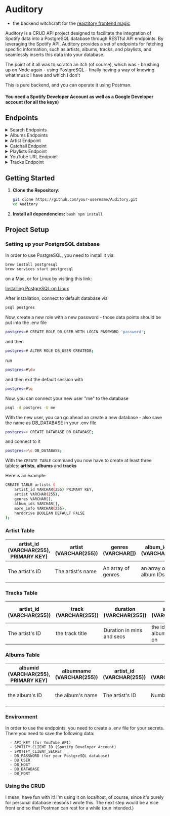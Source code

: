 # Auditory

- the backend witchcraft for the [reactitory frontend magic](https://github.com/jmchor/reactitory)

Auditory is a CRUD API project designed to facilitate the integration of Spotify data into a PostgreSQL database through RESTful API endpoints. By leveraging the Spotify API, Auditory provides a set of endpoints for fetching specific information, such as artists, albums, tracks, and playlists, and seamlessly inserts this data into your database.

The point of it all was to scratch an itch (of course), which was - brushing up on Node again - using PostgreSQL - finally having a way of knowing what music I have and which I don't

This is pure backend, and you can operate it using Postman.

#### You need a Spotify Developer Account as well as a Google Developer account (for all the keys)

## Endpoints

<details>
    <summary>Search Endpoints</summary>

- **Endpoint:** `POST search/single-track/:query`

     - **Example:** search/single-track/the unforgiven

     - **Description:** Searches for a single track on Spotify based on the provided query and inserts or updates the track information in the PostgreSQL database.

- **Endpoint:** `POST search/single-artist/:query`

     - **Example:** search/single-artist/metallica

     - **Description:** Searches for a single artist on Spotify based on the provided query and inserts or updates the artist information in the PostgreSQL database.

- **Endpoint:** `GET search/genre/all`

     - **Description:** Retrieves all genres from the artists in the database.

- **Endpoint:** `GET search/genre/:query`

     - **Example:** search/genre/hardrock

     - **Description:** Retrieves artists from the database based on a specific genre.

- **Endpoint:** `GET search/artist/:query`

     - **Example:** search/artist/sia

     - **Description:** Retrieves an artist from the database based on the provided name.

- **Endpoint:** `GET search/album/:query`

     - **Example:** search/album/the black album

     - **Description:** Retrieves an album and its tracks from the database based on the provided album name.

- **Endpoint:** `GET search/album/with-artist`

     - **Example:** search/album/greatest hits, queen

     - **Description:** Retrieves an album and its tracks from the database based on the provided album name, matched with the artist's name

- **Endpoint:** `GET search/track/`

     - **Example:** search/track/wham, last christmas

     - **Description:** Two search terms required, separated by comma. Retrieves an artist_id from the database based on the artist, and retrieves the corresponding track.

- **Endpoint:** `GET search/artist/:query/albums`

     - **Example:** search/artist/limp bizkit/albums

     - **Description:** Retrieves all albums with metadata associated with a specific artist.

</details>

<details>
    <summary>Albums Endpoints</summary>

- **Endpoint:** `GET albums/album_ids`

     - **Example:** `albums/album_ids`

     - **Description:** Fetch Album IDs from the albums table in your database and put them in an array

- **Endpoint:** `GET albums/for/:artist_id`

     - **Example:** `albums/for/1dfeR4HaWDbWqFHLkxsg1d`

     - **Description:** Fetch all albums for an artist by artist_id

- **Endpoint:** `POST /with-trackids`

     - **Example:** `albums/with-trackids`

     - **Description:** Fetch Bulk API Album Data and Insert into Album Table (with Track IDs) (Uses the array of Album ID you just GOT with the previous route)

- **Endpoint:** `POST /single-trackids/:id`

     - **Example:** `/single-trackids/63SYDOduS7UPFCbRo7g9cy`

     - **Description:** Fetch Single Album API Data by Album ID and Insert into Album Table (with Track IDs)

- **Endpoint:** `POST /from-artists`

     **Note:** This endpoint does not contain track IDs.

</details>

<details>
    <summary>Artist Endpoint</summary>

- **Endpoint:** `POST artists/single/:id`

     - **Example:** `artists/single/789`

     - **Description:** Fetches information for a single artist based on the provided `id` parameter and populates the `artists` table in the database.

- **Endpoint:** `GET artists/bulk`

     - **Example:** `/artists/bulk`

     - **Description:** Fetches information for all artists from the `tracks` table, populates the `artists` table, and handles bulk operations. It may encounter errors for specific entries, which are logged in the `failedEntries` array.

</details>

<details>
    <summary>Catchall Endpoint</summary>

- **Endpoint:** `POST /catchall/:query`

     - **Example:** `/catchall/JohnDoe`
     - **Description:** Bundles routes to insert an artist, albums, and tracks into the database in one go. It performs the following steps:

          1. Searches for an artist using the `search/single-artist` route.
          2. Inserts the artist information into the `artists` table.
          3. Fetches album information using the artist's `album_ids`.
          4. Inserts the albums with track IDs into the `albums` table using the `albums/with-trackids` route.
          5. Fetches track information from albums using the `tracks/from-albums` route.
          6. Inserts the tracks into the `tracks` table using the `tracks/multiple-albums` route.

     - **Note:** The endpoint expects a search query `:query` as a parameter.

     - **Response:** Returns a JSON object with information about the inserted artist, albums, and tracks.

     - **Error Handling:** If any step encounters an error, it responds with a 500 Internal Server Error and provides details in the response.

</details>

<details>
    <summary>Playlists Endpoint</summary>

- **Endpoint:** `POST /`

     - **Example:** `/`
     - **Description:** Inserts tracks from a playlist into the database. It performs the following steps:

          1. Fetches all tracks from the playlist using the `playListTracks` function.
          2. Iterates through each track and checks if it already exists in the database.
          3. If the track doesn't exist, inserts it into the `songs` table.
          4. Responds with a success message if the tracks are inserted successfully.

     - **Note:** This endpoint uses the HTTP GET method, which may not be semantically correct for insert operations. Consider using a POST request for insertions.

     - **Response:** Returns a message indicating whether the tracks were successfully inserted into the database.

     - **Error Handling:** If any step encounters an error, it responds with a 500 Internal Server Error and provides details in the response.

</details>

<details>
    <summary>YouTube URL Endpoint</summary>

- **Endpoint:** `POST ytupdate/single-track/:id`

     - **Example:** `ytupdate/single-track/123`
     - **Description:** Updates the YouTube URL for a single track identified by its `track_id`. It performs the following steps:

          1. Fetches the track information from the `tracks` table based on the provided `track_id`.
          2. Constructs a search query using the artist and track name.
          3. Searches YouTube for videos matching the query to obtain a YouTube URL.
          4. Updates the `youtube_url` column in the `tracks` table with the obtained YouTube URL.
          5. Responds with a success message and the updated track information.

     - **Note:** The correct way to get the parameter value is corrected in the code (`const id = req.params.id`).

     - **Response:** Returns a success message and the updated track information if the YouTube URL is updated successfully. If no matching track is found for the provided `track_id`, it responds with a 404 Not Found error.

     - **Error Handling:** If any step encounters an error, it responds with a 500 Internal Server Error and provides details in the response.

- **Endpoint:** `POST ytupdate/album/:albumId`

     - **Example:** `/album/456`
     - **Description:** Updates the YouTube URLs for all tracks associated with a specific album identified by `albumId`. It performs the following steps:

          1. Fetches associated artist and track information from the `tracks` and `artists` tables.
          2. Constructs a search query for each track using the artist and track name.
          3. Searches YouTube for videos matching each query to obtain YouTube URLs.
          4. Updates the `youtube_url` column for each track in the `tracks` table.
          5. Responds with a success message once all YouTube URLs are updated.

     - **Response:** Returns a success message once all YouTube URLs are updated successfully.

     - **Error Handling:** If any step encounters an error, it responds with a 500 Internal Server Error and provides details in the response.

     - **Note:** The base route for this endpoint is `/ytupdate`.

</details>

<details>
    <summary>Tracks Endpoint</summary>

- **Endpoint:** `GET /tracks/from-tracks`

     - **Description:** Fetches distinct `track_id` values from the `tracks` table.
     - **Example:** `/tracks/from-tracks`
     - **Response:** Returns an array of unique `track_id` values.

- **Endpoint:** `POST tracks/multiple-albums`

     - **Description:** Processes track information from multiple albums and updates the `tracks` table. It performs the following steps:
          1. Collects track IDs in `trackIDsArray` from the request body.
          2. Uses the collected track IDs to fetch track information from external services.
          3. Updates or inserts track information into the `tracks` table based on existing records.
          4. Responds with a success message and information about any failed entries.
     - **Example:** `tracks/multiple-albums`
     - **Request Body:** Array of track IDs.
     - **Response:** Returns a success message and information about failed entries, if any.

- **Endpoint:** `GET tracks/from-albums`

     - **Description:** Fetches `track_ids` from the `albums` table and flattens the arrays.
     - **Example:** `/tracks/from-albums`
     - **Response:** Returns an array of `track_ids`.

- **Endpoint:** `GET /tracks/from-albums/:artistID`
     - **Description:** Fetches `track_ids` from the `albums` table for a specific artist using `artistID`.
     - **Example:** `/tracks/from-albums/123`
     - **Response:** Returns an array of `track_ids` for the specified artist.

**Note:** The base route for these endpoints is `/tracks`.

</details>

## Getting Started

1. **Clone the Repository:**
      ```bash
      git clone https://github.com/your-username/Auditory.git
      cd Auditory
      ```
2. **Install all dependencies:**
   `bash
npm install
`

## Project Setup

### Setting up your PostgreSQL database

In order to use PostgreSQL, you need to install it via:

```bash
brew install postgresql
brew services start postgresql
```

on a Mac, or for Linux by visiting this link:

[Installing PostgreSQL on Linux](https://www.postgresql.org/download/linux/ubuntu/)

After installation, connect to default database via

```bash
psql postgres
```

Now, create a new role with a new password - those data points should be put into the .env file

```bash
postgres=# CREATE ROLE DB_USER WITH LOGIN PASSWORD 'password';
```

and then

```bash
postgres=# ALTER ROLE DB_USER CREATEDB;
```

run

```bash
postgres=#\du
```

and then exit the default session with

```bash
postgres=#\q
```

Now, you can connect your new user "me" to the database

```bash
psql -d postgres -U me
```

With the new user, you can go ahead an create a new database - also save the name as DB_DATABASE in your .env file

```bash
postgres=> CREATE DATABASE DB_DATABASE;
```

and connect to it

```bash
postgres=>\c DB_DATABASE;
```

With the `CREATE TABLE` command you now have to create at least three tables: **artists**, **albums** and **tracks**

Here is an example:

```bash
CREATE TABLE artists (
    artist_id VARCHAR(255) PRIMARY KEY,
    artist VARCHAR(255),
    genres VARCHAR[],
    album_ids VARCHAR[],
    more_info VARCHAR(255),
    harddrive BOOLEAN DEFAULT FALSE
);
```

### Artist Table

| artist_id (VARCHAR(255), PRIMARY KEY) | artist (VARCHAR(255)) | genres (VARCHAR[]) | album_ids (VARCHAR[]) | more_info (VARCHAR(255)) | harddrive (VARCHAR(255))                            |
| ------------------------------------- | --------------------- | ------------------ | --------------------- | ------------------------ | --------------------------------------------------- |
| The artist's ID                       | The artist's name     | An array of genres | an array of album IDs | an href value            | a Boolean if that artist is saved on your harddrive |

### Tracks Table

| artist_id (VARCHAR(255)) | track (VARCHAR(255)) | duration (VARCHAR(255))   | albumid (VARCHAR(255))              | youtube_url (VARCHAR(255))     | track_id (VARCHAR(255), PRIMARY KEY) |
| ------------------------ | -------------------- | ------------------------- | ----------------------------------- | ------------------------------ | ------------------------------------ |
| The artist's ID          | the track title      | Duration in mins and secs | the id of the album the track is on | the songs probably youtube url | the track's ID                       |

### Albums Table

| albumid (VARCHAR(255), PRIMARY KEY) | albumname (VARCHAR(255)) | artist_id (VARCHAR(255)) | tracks (VARCHAR(255)) | releasedate (DATE)              | track_ids (VARCHAR[])                   | album_type (VARCHAR(255))    | harddrive (VARCHAR(255))                            | image (VARCHAR(255)) |
| ----------------------------------- | ------------------------ | ------------------------ | --------------------- | ------------------------------- | --------------------------------------- | ---------------------------- | --------------------------------------------------- | -------------------- |
| the album's ID                      | the album's name         | The artist's ID          | Number of tracks      | the date of the album's release | an array of all the album's tracks' IDs | single, album or compilation | a Boolean if that artist is saved on your harddrive | an image url         |

### Environment

In order to use the endpoints, you need to create a .env file for your secrets.
There you need to save the following data:

      - API_KEY (for YouTube API)
      - SPOTIFY_CLIENT_ID (Spotify Developer Account)
      - SPOTIFY_CLIENT_SECRET
      - DB_PASSWORD (for your PostgreSQL database)
      - DB_USER
      - DB_HOST
      - DB_DATABASE
      - DB_PORT

### Using the CRUD

I mean, have fun with it! I'm using it on localhost, of course, since it's purely for personal database reasons I wrote this.
The next step would be a nice front end so that Postman can rest for a while (pun intended.)
